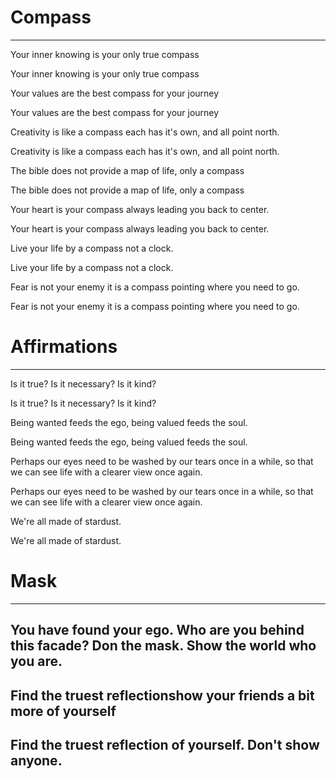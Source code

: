 # Compass
---

Your inner knowing is your only true compass

Your inner knowing is your only true compass

Your values are the best compass for your journey

Your values are the best compass for your journey

Creativity is like a compass each has it's own, and all point north.

Creativity is like a compass each has it's own, and all point north.

The bible does not provide a map of life, only a compass

The bible does not provide a map of life, only a compass

Your heart is your compass always leading you back to center.

Your heart is your compass always leading you back to center.

Live your life by a compass not a clock.

Live your life by a compass not a clock.

Fear is not your enemy it is a compass pointing where you need to go.

Fear is not your enemy it is a compass pointing where you need to go.


# Affirmations
---
Is it true?  Is it necessary? Is it kind?

Is it true?  Is it necessary? Is it kind?

Being wanted feeds the ego, being valued feeds the soul.

Being wanted feeds the ego, being valued feeds the soul.

Perhaps our eyes need to be washed by our tears once in a while, so that we can see life with a clearer view once again.

Perhaps our eyes need to be washed by our tears once in a while, so that we can see life with a clearer view once again.

We're all made of stardust.

We're all made of stardust.


# Mask
---
## You have found your ego. Who are you behind this facade? Don the mask. Show the world who you are.

## Find the truest reflectionshow your friends a bit more of yourself

## Find the truest reflection of yourself. Don't show anyone.